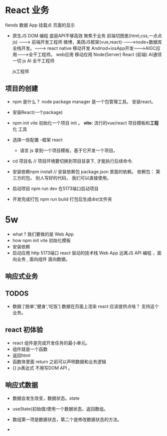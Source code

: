 # React 业务

fiends 数据
App 
挂载点
页面的显示
- 原生JS
  DOM 编程 
  底层API不够高效 
  聚焦于业务
  前端切图崽(html,css,一点点js) ---> 前端开发工程师 微博，美团JS框架(vue,react)---->node+数据库 全栈开发。---> react native 移动开发 Andriod+iosApp开发--->AIGC应用--->全干工程师。
  web应用 移动应用 
  Node(Server) 
  React (前端) 
  AI通领一切 js AI 全干工程师
  
  js工程师
## **项目**的创建
- npm 是什么？
  node package manager 是一个包管理工具。 安装react。
- 安装React(一个package) 

- npm init vite
  初始化一个项目 init 。
  **vite**: 流行的vue/react 项目模板和**工程**化 工具
- 选择一些配置
  -框架 react
  - 语言 js
  拿到一个项目模板，基于它开发一个项目。
- cd 项目名 // 项目环境要切换到项目目录下, 才能执行后续命令.
- 安装依赖npm install // 安装依赖包 package.json 里面的依赖。
  依赖包： 第三方的包， 别人写好的代码， 我们可以直接使用。 
- 启动项目 npm run dev 在5173端口启动项目
- 开发完成打包 npm run build 打包后生成dist文件夹 

# 5w
- what ? 我们要做的是 Web App
- how npm init vite 初始化模板
- 安装依赖
- 启动应用 http  5173端口  react 驱动的技术栈 Web App 
远离JS API 编程 ，面向业务 , 面向组件 面向数据。


## 响应式业务
## TODOS 
- 数据 [’脱单‘,'健身','吃饭']
  数据在页面上渲染 react 应该提供点啥？ 支持这个业务。
   
## react 初体验
- react 组件是完成开发任务的最小单元。
- 组件就是一个函数
- 返回html
- 函数体里面 return 之前可以声明数据和业务逻辑
- {} js表达式 不用写DOM API 。

## 响应式数据
- 数据会发生改变，数据状态。state 
- useState(初始值)使用一个数据状态，返回数组。
- 数组第一项是数据状态，第二个是修改数据状态的方法。


- 
   

